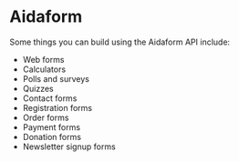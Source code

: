 # Aidaform

Some things you can build using the Aidaform API include:

- Web forms
- Calculators
- Polls and surveys
- Quizzes
- Contact forms
- Registration forms
- Order forms
- Payment forms
- Donation forms
- Newsletter signup forms
